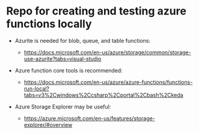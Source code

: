 ﻿# Repo for creating and testing azure functions locally

- Azurite is needed for blob, queue, and table functions:
  - https://docs.microsoft.com/en-us/azure/storage/common/storage-use-azurite?tabs=visual-studio
- Azure function core tools is recommended:
  - https://docs.microsoft.com/en-us/azure/azure-functions/functions-run-local?tabs=v3%2Cwindows%2Ccsharp%2Cportal%2Cbash%2Ckeda

- Azure Storage Explorer may be useful:
  - https://azure.microsoft.com/en-us/features/storage-explorer/#overview